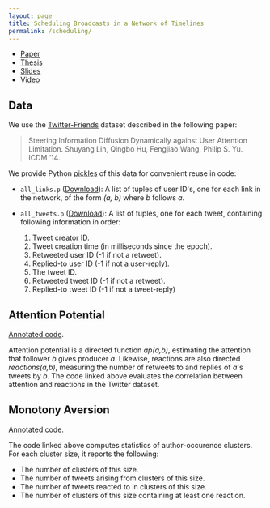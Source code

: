 ```yaml
---
layout: page
title: Scheduling Broadcasts in a Network of Timelines
permalink: /scheduling/
---
```


   * [Paper](https://arxiv.org/abs/1610.06052)
   * [Thesis](http://repository.kaust.edu.sa/kaust/handle/10754/552703)
   * [Slides](https://speakerdeck.com/emaadmanzoor/scheduling-broadcasts-in-a-network-of-timelines)
   * [Video](https://www.youtube.com/watch?v=6Z4DCCwR1UA)

## Data

We use the [Twitter-Friends](http://linshuyang.com/research/PDC/) dataset described
in the following paper:

> Steering Information Diffusion Dynamically against User Attention Limitation.
> Shuyang Lin, Qingbo Hu, Fengjiao Wang, Philip S. Yu. ICDM ’14.

We provide Python [pickles](https://wiki.python.org/moin/UsingPickle)
of this data for convenient reuse in code:

   * `all_links.p` ([Download](all_tweets.p)): A list of tuples of user ID's,
     one for each link in the network, of the form *(a, b)* where *b* follows *a*.

   * `all_tweets.p` ([Download](all_tweets.p)): A list of tuples, one for each tweet,
     containing following information in order:

      1. Tweet creator ID.
      2. Tweet creation time (in milliseconds since the epoch).
      3. Retweeted user ID (-1 if not a retweet).
      4. Replied-to user ID (-1 if not a user-reply).
      5. The tweet ID.
      6. Retweeted tweet ID (-1 if not a retweet).
      7. Replied-to tweet ID (-1 if not a tweet-reply)

## Attention Potential

[Annotated code](https://gist.github.com/emaadmanzoor/a1e6632f905fa6bcbbcb).

Attention potential is a directed function *ap(a,b)*, estimating the attention that follower *b*
gives producer *a*. Likewise, reactions are also directed *reactions(a,b)*, measuring the number
of retweets to and replies of *a*'s tweets by *b*. The code linked above evaluates the correlation
between attention and reactions in the Twitter dataset.

## Monotony Aversion

[Annotated code](https://gist.github.com/emaadmanzoor/55f2b1c72764a2ba9bfd).

The code linked above computes statistics of author-occurence clusters.
For each cluster size, it reports the following:

   * The number of clusters of this size.
   * The number of tweets arising from clusters of this size.
   * The number of tweets reacted to in clusters of this size.
   * The number of clusters of this size containing at least one reaction.
